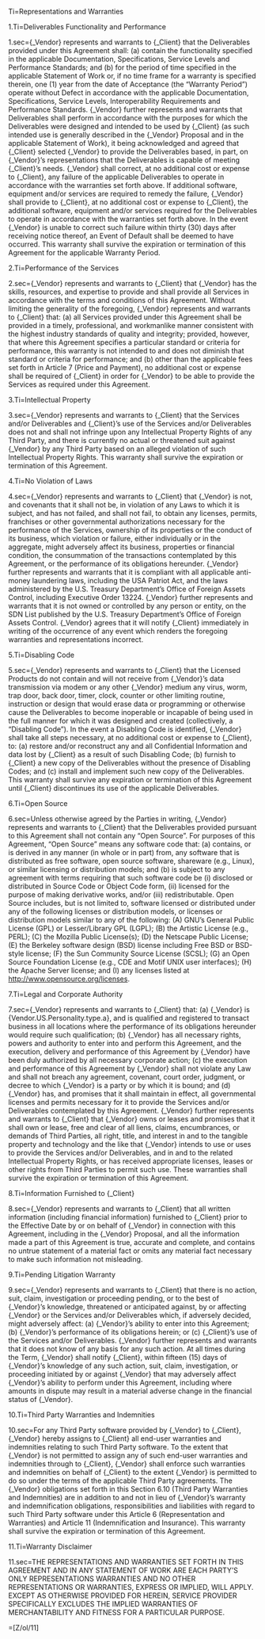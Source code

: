 Ti=Representations and Warranties

1.Ti=Deliverables Functionality and Performance

1.sec={_Vendor} represents and warrants to {_Client} that the Deliverables provided under this Agreement shall: (a) contain the functionality specified in the applicable Documentation, Specifications, Service Levels and Performance Standards; and (b) for the period of time specified in the applicable Statement of Work or, if no time frame for a warranty is specified therein, one (1) year from the date of Acceptance (the “Warranty Period”) operate without Defect in accordance with the applicable Documentation, Specifications, Service Levels, Interoperability Requirements and Performance Standards. {_Vendor} further represents and warrants that Deliverables shall perform in accordance with the purposes for which the Deliverables were designed and intended to be used by {_Client} (as such intended use is generally described in the {_Vendor} Proposal and in the applicable Statement of Work), it being acknowledged and agreed that {_Client} selected {_Vendor} to provide the Deliverables based, in part, on {_Vendor}’s representations that the Deliverables is capable of meeting {_Client}’s needs. {_Vendor} shall correct, at no additional cost or expense to {_Client}, any failure of the applicable Deliverables to operate in accordance with the warranties set forth above. If additional software, equipment and/or services are required to remedy the failure, {_Vendor} shall provide to {_Client}, at no additional cost or expense to {_Client}, the additional software, equipment and/or services required for the Deliverables to operate in accordance with the warranties set forth above. In the event {_Vendor} is unable to correct such failure within thirty (30) days after receiving notice thereof, an Event of Default shall be deemed to have occurred. This warranty shall survive the expiration or termination of this Agreement for the applicable Warranty Period.

2.Ti=Performance of the Services

2.sec={_Vendor} represents and warrants to {_Client} that {_Vendor} has the skills, resources, and expertise to provide and shall provide all Services in accordance with the terms and conditions of this Agreement. Without limiting the generality of the foregoing, {_Vendor} represents and warrants to {_Client} that: (a) all Services provided under this Agreement shall be provided in a timely, professional, and workmanlike manner consistent with the highest industry standards of quality and integrity; provided, however, that where this Agreement specifies a particular standard or criteria for performance, this warranty is not intended to and does not diminish that standard or criteria for performance; and (b) other than the applicable fees set forth in Article 7 (Price and Payment), no additional cost or expense shall be required of {_Client} in order for {_Vendor} to be able to provide the Services as required under this Agreement.

3.Ti=Intellectual Property

3.sec={_Vendor} represents and warrants to {_Client} that the Services and/or Deliverables and {_Client}’s use of the Services and/or Deliverables does not and shall not infringe upon any Intellectual Property Rights of any Third Party, and there is currently no actual or threatened suit against {_Vendor} by any Third Party based on an alleged violation of such Intellectual Property Rights. This warranty shall survive the expiration or termination of this Agreement.

4.Ti=No Violation of Laws

4.sec={_Vendor} represents and warrants to {_Client} that {_Vendor} is not, and covenants that it shall not be, in violation of any Laws to which it is subject, and has not failed, and shall not fail, to obtain any licenses, permits, franchises or other governmental authorizations necessary for the performance of the Services, ownership of its properties or the conduct of its business, which violation or failure, either individually or in the aggregate, might adversely affect its business, properties or financial condition, the consummation of the transactions contemplated by this Agreement, or the performance of its obligations hereunder. {_Vendor} further represents and warrants that it is compliant with all applicable anti-money laundering laws, including the USA Patriot Act, and the laws administered by the U.S. Treasury Department’s Office of Foreign Assets Control, including Executive Order 13224. {_Vendor} further represents and warrants that it is not owned or controlled by any person or entity, on the SDN List published by the U.S. Treasury Department’s Office of Foreign Assets Control. {_Vendor} agrees that it will notify {_Client} immediately in writing of the occurrence of any event which renders the foregoing warranties and representations incorrect.

5.Ti=Disabling Code

5.sec={_Vendor} represents and warrants to {_Client} that the Licensed Products do not contain and will not receive from {_Vendor}’s data transmission via modem or any other {_Vendor} medium any virus, worm, trap door, back door, timer, clock, counter or other limiting routine, instruction or design that would erase data or programming or otherwise cause the Deliverables to become inoperable or incapable of being used in the full manner for which it was designed and created (collectively, a “Disabling Code”). In the event a Disabling Code is identified, {_Vendor} shall take all steps necessary, at no additional cost or expense to {_Client}, to: (a) restore and/or reconstruct any and all Confidential Information and data lost by {_Client} as a result of such Disabling Code; (b) furnish to {_Client} a new copy of the Deliverables without the presence of Disabling Codes; and (c) install and implement such new copy of the Deliverables. This warranty shall survive any expiration or termination of this Agreement until {_Client} discontinues its use of the applicable Deliverables.

6.Ti=Open Source

6.sec=Unless otherwise agreed by the Parties in writing, {_Vendor} represents and warrants to {_Client} that the Deliverables provided pursuant to this Agreement shall not contain any “Open Source”. For purposes of this Agreement, “Open Source” means any software code that: (a) contains, or is derived in any manner (in whole or in part) from, any software that is distributed as free software, open source software, shareware (e.g., Linux), or similar licensing or distribution models; and (b) is subject to any agreement with terms requiring that such software code be (i) disclosed or distributed in Source Code or Object Code form, (ii) licensed for the purpose of making derivative works, and/or (iii) redistributable. Open Source includes, but is not limited to, software licensed or distributed under any of the following licenses or distribution models, or licenses or distribution models similar to any of the following: (A) GNU’s General Public License (GPL) or Lesser/Library GPL (LGPL); (B) the Artistic License (e.g., PERL); (C) the Mozilla Public License(s); (D) the Netscape Public License; (E) the Berkeley software design (BSD) license including Free BSD or BSD-style license; (F) the Sun Community Source License (SCSL); (G) an Open Source Foundation License (e.g., CDE and Motif UNIX user interfaces); (H) the Apache Server license; and (I) any licenses listed at http://www.opensource.org/licenses.

7.Ti=Legal and Corporate Authority

7.sec={_Vendor} represents and warrants to {_Client} that: (a) {_Vendor} is {Vendor.US.Personality.type.a}, and is qualified and registered to transact business in all locations where the performance of its obligations hereunder would require such qualification; (b) {_Vendor} has all necessary rights, powers and authority to enter into and perform this Agreement, and the execution, delivery and performance of this Agreement by {_Vendor} have been duly authorized by all necessary corporate action; (c) the execution and performance of this Agreement by {_Vendor} shall not violate any Law and shall not breach any agreement, covenant, court order, judgment, or decree to which {_Vendor} is a party or by which it is bound; and (d) {_Vendor} has, and promises that it shall maintain in effect, all governmental licenses and permits necessary for it to provide the Services and/or Deliverables contemplated by this Agreement. {_Vendor} further represents and warrants to {_Client} that {_Vendor} owns or leases and promises that it shall own or lease, free and clear of all liens, claims, encumbrances, or demands of Third Parties, all right, title, and interest in and to the tangible property and technology and the like that {_Vendor} intends to use or uses to provide the Services and/or Deliverables, and in and to the related Intellectual Property Rights, or has received appropriate licenses, leases or other rights from Third Parties to permit such use. These warranties shall survive the expiration or termination of this Agreement.

8.Ti=Information Furnished to {_Client}

8.sec={_Vendor} represents and warrants to {_Client} that all written information (including financial information) furnished to {_Client} prior to the Effective Date by or on behalf of {_Vendor} in connection with this Agreement, including in the {_Vendor} Proposal, and all the information made a part of this Agreement is true, accurate and complete, and contains no untrue statement of a material fact or omits any material fact necessary to make such information not misleading.

9.Ti=Pending Litigation Warranty

9.sec={_Vendor} represents and warrants to {_Client} that there is no action, suit, claim, investigation or proceeding pending, or to the best of {_Vendor}’s knowledge, threatened or anticipated against, by or affecting {_Vendor} or the Services and/or Deliverables which, if adversely decided, might adversely affect: (a) {_Vendor}’s ability to enter into this Agreement; (b) {_Vendor}’s performance of its obligations herein; or (c) {_Client}’s use of the Services and/or Deliverables. {_Vendor} further represents and warrants that it does not know of any basis for any such action. At all times during the Term, {_Vendor} shall notify {_Client}, within fifteen (15) days of {_Vendor}’s knowledge of any such action, suit, claim, investigation, or proceeding initiated by or against {_Vendor} that may adversely affect {_Vendor}’s ability to perform under this Agreement, including where amounts in dispute may result in a material adverse change in the financial status of {_Vendor}.

10.Ti=Third Party Warranties and Indemnities

10.sec=For any Third Party software provided by {_Vendor} to {_Client}, {_Vendor} hereby assigns to {_Client} all end-user warranties and indemnities relating to such Third Party software. To the extent that {_Vendor} is not permitted to assign any of such end-user warranties and indemnities through to {_Client}, {_Vendor} shall enforce such warranties and indemnities on behalf of {_Client} to the extent {_Vendor} is permitted to do so under the terms of the applicable Third Party agreements. The {_Vendor} obligations set forth in this Section 6.10 (Third Party Warranties and Indemnities) are in addition to and not in lieu of {_Vendor}’s warranty and indemnification obligations, responsibilities and liabilities with regard to such Third Party software under this Article 6 (Representation and Warranties) and Article 11 (Indemnification and Insurance). This warranty shall survive the expiration or termination of this Agreement.

11.Ti=Warranty Disclaimer

11.sec=<span style="text-transform: uppercase">The representations and warranties set forth in this Agreement and in any Statement of Work are each Party’s only representations warranties and no other representations or warranties, express or implied, will apply. Except as otherwise provided for herein, service provider specifically excludes the implied warranties of merchantability and fitness for a particular purpose.</span>

=[Z/ol/11]

